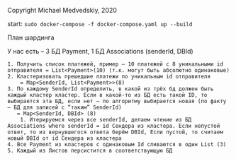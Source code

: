 Copyright Michael Medvedskiy, 2020

start: `sudo docker-compose -f docker-compose.yaml up --build`


План шардинга

У нас есть – 3 БД Payment, 1 БД Associations (senderId, DBId)

    1. Получить список платежей, пример – 10 платежей с 8 уникальными id отправителя = List<Payment>(10) (т.к. могут быть абсолютно одинаковые)
    2. Кластеризовать прешедшие платежи по уникальным id отправителя
        = Map<SenderId, List<Payment>>(8)
    3. По каждому SenderId определить, в какой из трёх бд должен быть каждый кластер кластер. Если в какой-то из БД есть такой ID, то выбирается эта БД, если нет – по алгоритму выбирается новая (по факту – БД для записей с “таким” SenderId)
       = Map<SenderId, DBId> (8)
        1. Итерируемся через все senderId, делаем чтение из БД Associations where senderId = id Сендера из кластера. Если непустой ответ, то из вернувшегося ответа берём DBId, Если пустой, то считаем новый DBId от id Сендера из кластера 
    4. Все Payment из кластеров с одинаковым Id сливаются в один List (3)
    5. Каждый из Листов персистится в соответствующую БД